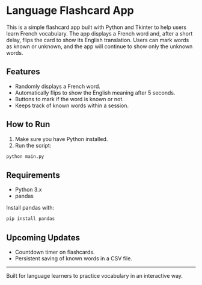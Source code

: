 # Language Flashcard App

This is a simple flashcard app built with Python and Tkinter to help users learn French vocabulary. 
The app displays a French word and, after a short delay, flips the card to show its English translation. 
Users can mark words as known or unknown, and the app will continue to show only the unknown words.

## Features

- Randomly displays a French word.
- Automatically flips to show the English meaning after 5 seconds.
- Buttons to mark if the word is known or not.
- Keeps track of known words within a session.

## How to Run

1. Make sure you have Python installed.
2. Run the script:
```bash
python main.py
```

## Requirements

- Python 3.x
- pandas

Install pandas with:
```bash
pip install pandas
```

## Upcoming Updates

- Countdown timer on flashcards.
- Persistent saving of known words in a CSV file.

---

Built for language learners to practice vocabulary in an interactive way.